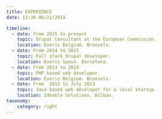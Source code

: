```yaml
---
title: EXPERIENCE
date: 13:34 06/21/2014 

timeline:
  - date: From 2015 to present
    topic: Drupal Consultant at the European Commission.
    location: Everis Belgium. Brussels.
  - date: From 2014 to 2015
    topic: Full stack Drupal developer.
    location: Everis Spain. Barcelona.
  - date: From 2013 to 2014
    topic: PHP based web developer.
    location: Everis Belgium. Brussels.
  - date: From  2012 to July 2013
    topic: Java based web developer for a local startup.
    location: Ideable Solutions. Bilbao.
taxonomy:
    category: right
---
```

